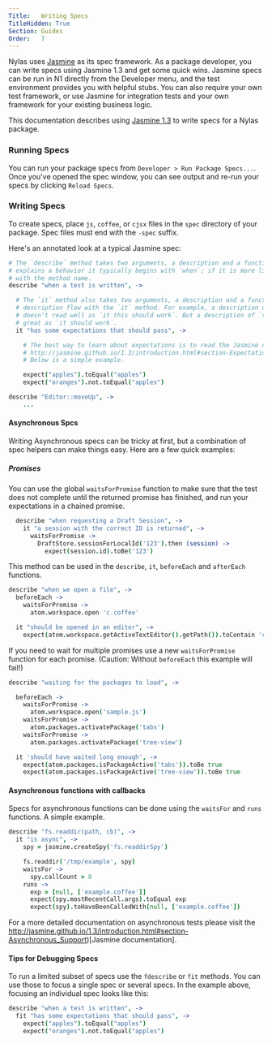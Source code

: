 ```yaml
---
Title:   Writing Specs
TitleHidden: True
Section: Guides
Order:   7
---
```


Nylas uses [Jasmine](http://jasmine.github.io/1.3/introduction.html) as its spec framework. As a package developer, you can write specs using Jasmine 1.3 and get some quick wins. Jasmine specs can be run in N1 directly from the Developer menu, and the test environment provides you with helpful stubs. You can also require your own test framework, or use Jasmine for integration tests and your own framework for your existing business logic.

This documentation describes using [Jasmine 1.3](http://jasmine.github.io/1.3/introduction.html) to write specs for a Nylas package.

### Running Specs

You can run your package specs from `Developer > Run Package Specs...`. Once you've opened the spec window, you can see output and re-run your specs by clicking `Reload Specs`.

### Writing Specs

To create specs, place `js`, `coffee`, or `cjsx` files in the `spec` directory of your package. Spec files must end with the `-spec` suffix.

Here's an annotated look at a typical Jasmine spec:

```coffee
# The `describe` method takes two arguments, a description and a function. If the description
# explains a behavior it typically begins with `when`; if it is more like a unit test it begins
# with the method name.
describe "when a test is written", ->

  # The `it` method also takes two arguments, a description and a function. Try and make the
  # description flow with the `it` method. For example, a description of `this should work`
  # doesn't read well as `it this should work`. But a description of `should work` sounds
  # great as `it should work`.
  it "has some expectations that should pass", ->

	# The best way to learn about expectations is to read the Jasmine documentation:
	# http://jasmine.github.io/1.3/introduction.html#section-Expectations
    # Below is a simple example.

	expect("apples").toEqual("apples")
    expect("oranges").not.toEqual("apples")

describe "Editor::moveUp", ->
	...

```

#### Asynchronous Spcs

Writing Asynchronous specs can be tricky at first, but a combination of spec helpers can make things easy. Here are a few quick examples:

##### Promises

You can use the global `waitsForPromise` function to make sure that the test does not complete until the returned promise has finished, and run your expectations in a chained promise.

```coffee
  describe "when requesting a Draft Session", ->
    it "a session with the correct ID is returned", ->
      waitsForPromise ->
        DraftStore.sessionForLocalId('123').then (session) ->
          expect(session.id).toBe('123')
```

This method can be used in the `describe`, `it`, `beforeEach` and `afterEach` functions.

```coffee
describe "when we open a file", ->
  beforeEach ->
    waitsForPromise ->
      atom.workspace.open 'c.coffee'

  it "should be opened in an editor", ->
    expect(atom.workspace.getActiveTextEditor().getPath()).toContain 'c.coffee'

```

If you need to wait for multiple promises use a new `waitsForPromise` function for each promise. (Caution: Without `beforeEach` this example will fail!)

```coffee
describe "waiting for the packages to load", ->

  beforeEach ->
    waitsForPromise ->
      atom.workspace.open('sample.js')
    waitsForPromise ->
      atom.packages.activatePackage('tabs')
    waitsForPromise ->
      atom.packages.activatePackage('tree-view')

  it 'should have waited long enough', ->
    expect(atom.packages.isPackageActive('tabs')).toBe true
    expect(atom.packages.isPackageActive('tree-view')).toBe true
```

#### Asynchronous functions with callbacks

Specs for asynchronous functions can be done using the `waitsFor` and `runs` functions. A simple example.

```coffee
describe "fs.readdir(path, cb)", ->
  it "is async", ->
    spy = jasmine.createSpy('fs.readdirSpy')

    fs.readdir('/tmp/example', spy)
    waitsFor ->
      spy.callCount > 0
    runs ->
      exp = [null, ['example.coffee']]
      expect(spy.mostRecentCall.args).toEqual exp
      expect(spy).toHaveBeenCalledWith(null, ['example.coffee'])
```

For a more detailed documentation on asynchronous tests please visit the http://jasmine.github.io/1.3/introduction.html#section-Asynchronous_Support)[Jasmine documentation].


#### Tips for Debugging Specs

To run a limited subset of specs use the `fdescribe` or `fit` methods. You can use those to focus a single spec or several specs. In the example above, focusing an individual spec looks like this:

```coffee
describe "when a test is written", ->
  fit "has some expectations that should pass", ->
    expect("apples").toEqual("apples")
    expect("oranges").not.toEqual("apples")
```
